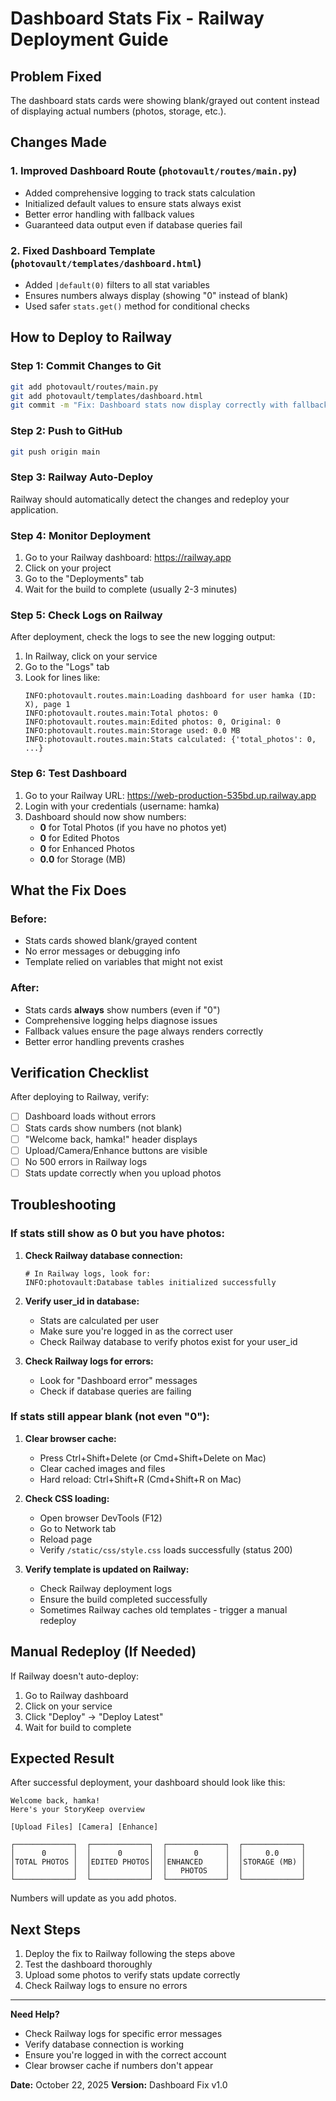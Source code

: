 # Dashboard Stats Fix - Railway Deployment Guide

## Problem Fixed
The dashboard stats cards were showing blank/grayed out content instead of displaying actual numbers (photos, storage, etc.).

## Changes Made

### 1. **Improved Dashboard Route** (`photovault/routes/main.py`)
- Added comprehensive logging to track stats calculation
- Initialized default values to ensure stats always exist
- Better error handling with fallback values
- Guaranteed data output even if database queries fail

### 2. **Fixed Dashboard Template** (`photovault/templates/dashboard.html`)
- Added `|default(0)` filters to all stat variables
- Ensures numbers always display (showing "0" instead of blank)
- Used safer `stats.get()` method for conditional checks

## How to Deploy to Railway

### Step 1: Commit Changes to Git
```bash
git add photovault/routes/main.py
git add photovault/templates/dashboard.html
git commit -m "Fix: Dashboard stats now display correctly with fallback values and logging"
```

### Step 2: Push to GitHub
```bash
git push origin main
```

### Step 3: Railway Auto-Deploy
Railway should automatically detect the changes and redeploy your application.

### Step 4: Monitor Deployment
1. Go to your Railway dashboard: https://railway.app
2. Click on your project
3. Go to the "Deployments" tab
4. Wait for the build to complete (usually 2-3 minutes)

### Step 5: Check Logs on Railway
After deployment, check the logs to see the new logging output:

1. In Railway, click on your service
2. Go to the "Logs" tab
3. Look for lines like:
   ```
   INFO:photovault.routes.main:Loading dashboard for user hamka (ID: X), page 1
   INFO:photovault.routes.main:Total photos: 0
   INFO:photovault.routes.main:Edited photos: 0, Original: 0
   INFO:photovault.routes.main:Storage used: 0.0 MB
   INFO:photovault.routes.main:Stats calculated: {'total_photos': 0, ...}
   ```

### Step 6: Test Dashboard
1. Go to your Railway URL: https://web-production-535bd.up.railway.app
2. Login with your credentials (username: hamka)
3. Dashboard should now show numbers:
   - **0** for Total Photos (if you have no photos yet)
   - **0** for Edited Photos
   - **0** for Enhanced Photos
   - **0.0** for Storage (MB)

## What the Fix Does

### Before:
- Stats cards showed blank/grayed content
- No error messages or debugging info
- Template relied on variables that might not exist

### After:
- Stats cards **always** show numbers (even if "0")
- Comprehensive logging helps diagnose issues
- Fallback values ensure the page always renders correctly
- Better error handling prevents crashes

## Verification Checklist

After deploying to Railway, verify:

- [ ] Dashboard loads without errors
- [ ] Stats cards show numbers (not blank)
- [ ] "Welcome back, hamka!" header displays
- [ ] Upload/Camera/Enhance buttons are visible
- [ ] No 500 errors in Railway logs
- [ ] Stats update correctly when you upload photos

## Troubleshooting

### If stats still show as 0 but you have photos:

1. **Check Railway database connection:**
   ```
   # In Railway logs, look for:
   INFO:photovault:Database tables initialized successfully
   ```

2. **Verify user_id in database:**
   - Stats are calculated per user
   - Make sure you're logged in as the correct user
   - Check Railway database to verify photos exist for your user_id

3. **Check Railway logs for errors:**
   - Look for "Dashboard error" messages
   - Check if database queries are failing

### If stats still appear blank (not even "0"):

1. **Clear browser cache:**
   - Press Ctrl+Shift+Delete (or Cmd+Shift+Delete on Mac)
   - Clear cached images and files
   - Hard reload: Ctrl+Shift+R (Cmd+Shift+R on Mac)

2. **Check CSS loading:**
   - Open browser DevTools (F12)
   - Go to Network tab
   - Reload page
   - Verify `/static/css/style.css` loads successfully (status 200)

3. **Verify template is updated on Railway:**
   - Check Railway deployment logs
   - Ensure the build completed successfully
   - Sometimes Railway caches old templates - trigger a manual redeploy

## Manual Redeploy (If Needed)

If Railway doesn't auto-deploy:

1. Go to Railway dashboard
2. Click on your service
3. Click "Deploy" → "Deploy Latest"
4. Wait for build to complete

## Expected Result

After successful deployment, your dashboard should look like this:

```
Welcome back, hamka!
Here's your StoryKeep overview

[Upload Files] [Camera] [Enhance]

┌─────────────┐  ┌─────────────┐  ┌─────────────┐  ┌─────────────┐
│      0      │  │      0      │  │      0      │  │     0.0     │
│TOTAL PHOTOS │  │EDITED PHOTOS│  │ENHANCED     │  │STORAGE (MB) │
│             │  │             │  │   PHOTOS    │  │             │
└─────────────┘  └─────────────┘  └─────────────┘  └─────────────┘
```

Numbers will update as you add photos.

## Next Steps

1. Deploy the fix to Railway following the steps above
2. Test the dashboard thoroughly
3. Upload some photos to verify stats update correctly
4. Check Railway logs to ensure no errors

---

**Need Help?**
- Check Railway logs for specific error messages
- Verify database connection is working
- Ensure you're logged in with the correct account
- Clear browser cache if numbers don't appear

**Date:** October 22, 2025
**Version:** Dashboard Fix v1.0
